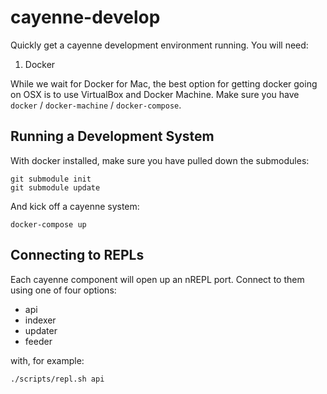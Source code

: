 # cayenne-develop

Quickly get a cayenne development environment running. You will need:

1. Docker

While we wait for Docker for Mac, the best option for getting docker going on OSX 
is to use VirtualBox and Docker Machine. Make sure you have `docker` / 
`docker-machine` / `docker-compose`.

## Running a Development System

With docker installed, make sure you have pulled down the submodules:

    git submodule init
    git submodule update
	
And kick off a cayenne system:

    docker-compose up
	
## Connecting to REPLs

Each cayenne component will open up an nREPL port. Connect to them using
one of four options:

- api
- indexer
- updater
- feeder

with, for example:

    ./scripts/repl.sh api
